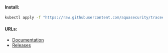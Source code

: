 #### Install:
```bash
kubectl apply -f "https://raw.githubusercontent.com/aquasecurity/tracee/v0.10.0/deploy/kubernetes/tracee/tracee.yaml"
```

#### URLs:
- [Documentation](https://aquasecurity.github.io/tracee/latest)
- [Releases](https://github.com/aquasecurity/tracee/releases)
